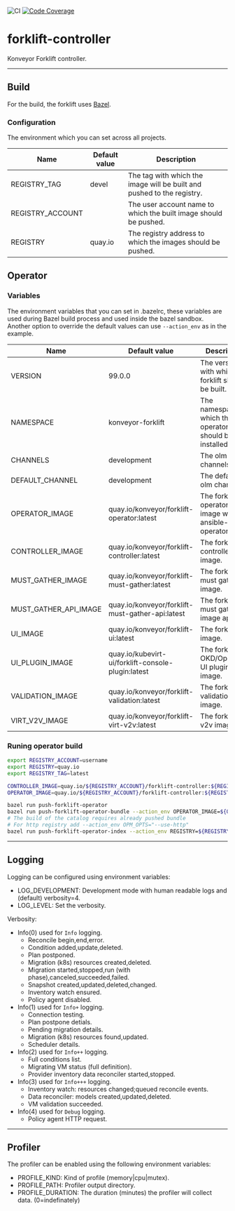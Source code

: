 ![CI](https://github.com/konveyor/forklift-controller/workflows/CI/badge.svg)&nbsp;[![Code Coverage](https://codecov.io/gh/konveyor/forklift-controller/branch/master/graph/badge.svg)](https://codecov.io/gh/konveyor/forklift-controller)

# forklift-controller

Konveyor Forklift controller.

---

## Build

For the build, the forklift uses [Bazel](https://bazel.build/).

### Configuration

The environment which you can set across all projects.

| Name             | Default value | Description                                                            |
|------------------|---------------|------------------------------------------------------------------------|
| REGISTRY_TAG     | devel         | The tag with which the image will be built and pushed to the registry. |
| REGISTRY_ACCOUNT |               | The user account name to which the built image should be pushed.       |
| REGISTRY         | quay.io       | The registry address to which the images should be pushed.             |

## Operator

### Variables

The environment variables that you can set in .bazelrc, these variables are used during Bazel build process and used inside the bazel sandbox.
Another option to override the default values can use `--action_env` as in the example.

| Name                  | Default value                                    | Description                                                 |
|-----------------------|--------------------------------------------------|-------------------------------------------------------------|
| VERSION               | 99.0.0                                           | The version with which the forklift should be built.        |
| NAMESPACE             | konveyor-forklift                                | The namespace in which the operator should be installed.    |
| CHANNELS              | development                                      | The olm channels.                                           |
| DEFAULT_CHANNEL       | development                                      | The default olm channel.                                    |
| OPERATOR_IMAGE        | quay.io/konveyor/forklift-operator:latest        | The forklift operator image with the ansible-operator role. |
| CONTROLLER_IMAGE      | quay.io/konveyor/forklift-controller:latest      | The forklift controller image.                              |
| MUST_GATHER_IMAGE     | quay.io/konveyor/forklift-must-gather:latest     | The forklift must gather an image.                          |
| MUST_GATHER_API_IMAGE | quay.io/konveyor/forklift-must-gather-api:latest | The forklift must gather image api.                         |
| UI_IMAGE              | quay.io/konveyor/forklift-ui:latest              | The forklift UI image.                                      |
| UI_PLUGIN_IMAGE       | quay.io/kubevirt-ui/forklift-console-plugin:latest | The forklift OKD/OpenShift UI plugin image.                                      |
| VALIDATION_IMAGE      | quay.io/konveyor/forklift-validation:latest      | The forklift validation image.                              |
| VIRT_V2V_IMAGE        | quay.io/konveyor/forklift-virt-v2v:latest        | The forklift virt v2v image.                                |

### Runing operator build

```bash
export REGISTRY_ACCOUNT=username
export REGISTRY=quay.io
export REGISTRY_TAG=latest

CONTROLLER_IMAGE=quay.io/${REGISTRY_ACCOUNT}/forklift-controller:${REGISTRY_TAG}
OPERATOR_IMAGE=quay.io/${REGISTRY_ACCOUNT}/forklift-controller:${REGISTRY_TAG}

bazel run push-forklift-operator
bazel run push-forklift-operator-bundle --action_env OPERATOR_IMAGE=${OPERATOR_IMAGE} --action_env CONTROLLER_IMAGE=${CONTROLLER_IMAGE}
# The build of the catalog requires already pushed bundle
# For http registry add --action_env OPM_OPTS="--use-http"
bazel run push-forklift-operator-index --action_env REGISTRY=${REGISTRY} --action_env REGISTRY_ACCOUNT=${REGISTRY_ACCOUNT} --action_env REGISTRY_TAG=${REGISTRY_TAG}
```

---

## Logging

Logging can be configured using environment variables:

- LOG_DEVELOPMENT: Development mode with human readable logs
  and (default) verbosity=4.
- LOG_LEVEL: Set the verbosity.

Verbosity:

- Info(0) used for `Info` logging.
  - Reconcile begin,end,error.
  - Condition added,update,deleted.
  - Plan postponed.
  - Migration (k8s) resources created,deleted.
  - Migration started,stopped,run (with phase),canceled,succeeded,failed.
  - Snapshot created,updated,deleted,changed.
  - Inventory watch ensured.
  - Policy agent disabled.
- Info(1) used for `Info+` logging.
  - Connection testing.
  - Plan postpone detials.
  - Pending migration details.
  - Migration (k8s) resources found,updated.
  - Scheduler details.
- Info(2) used for `Info++` logging.
  - Full conditions list.
  - Migrating VM status (full definition).
  - Provider inventory data reconciler started,stopped.
- Info(3) used for `Info+++` logging.
  - Inventory watch: resources changed;queued reconcile events.
  - Data reconciler: models created,updated,deleted.
  - VM validation succeeded.
- Info(4) used for `Debug` logging.
  - Policy agent HTTP request.

---

## Profiler

The profiler can be enabled using the following environment variables:

- PROFILE_KIND: Kind of profile (memory|cpu|mutex).
- PROFILE_PATH: Profiler output directory.
- PROFILE_DURATION: The duration (minutes) the profiler
  will collect data. (0=indefinately)
